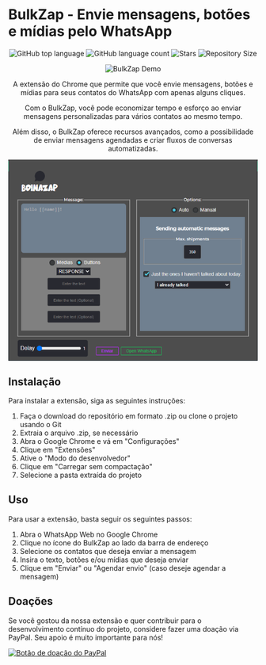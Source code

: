 <h1>BulkZap - Envie mensagens, botões e mídias pelo WhatsApp</h1>

<p align="center">
  <img alt="GitHub top language" src="https://img.shields.io/github/languages/top/SEU_USUARIO/BulkZap?color=green">
  <img alt="GitHub language count" src="https://img.shields.io/github/languages/count/SEU_USUARIO/BulkZap?color=green">
  <img alt="Stars" src="https://img.shields.io/github/stars/SEU_USUARIO/BulkZap?color=green">
  <img alt="Repository Size" src="https://img.shields.io/github/repo-size/SEU_USUARIO/BulkZap?color=green">
</p>

<p align="center">
  <img src="./bulkzap.gif" alt="BulkZap Demo" width="600px">
</p>

<p align="center">
  A extensão do Chrome que permite que você envie mensagens, botões e mídias para seus contatos do WhatsApp com apenas alguns cliques.
</p>

<p align="center">
  Com o BulkZap, você pode economizar tempo e esforço ao enviar mensagens personalizadas para vários contatos ao mesmo tempo.
</p>

<p align="center">
  Além disso, o BulkZap oferece recursos avançados, como a possibilidade de enviar mensagens agendadas e criar fluxos de conversas automatizadas.
</p>

<img align="center" src="imagem/aplication.png" alt="Descrição da imagem">

<h2>Instalação</h2>

Para instalar a extensão, siga as seguintes instruções:

1. Faça o download do repositório em formato .zip ou clone o projeto usando o Git
2. Extraia o arquivo .zip, se necessário
3. Abra o Google Chrome e vá em "Configurações"
4. Clique em "Extensões"
5. Ative o "Modo do desenvolvedor"
6. Clique em "Carregar sem compactação"
7. Selecione a pasta extraída do projeto

<h2>Uso</h2>

Para usar a extensão, basta seguir os seguintes passos:

1. Abra o WhatsApp Web no Google Chrome
2. Clique no ícone do BulkZap ao lado da barra de endereço
3. Selecione os contatos que deseja enviar a mensagem
4. Insira o texto, botões e/ou mídias que deseja enviar
5. Clique em "Enviar" ou "Agendar envio" (caso deseje agendar a mensagem)

<h2>Doações</h2>

Se você gostou da nossa extensão e quer contribuir para o desenvolvimento contínuo do projeto, considere fazer uma doação via PayPal. Seu apoio é muito importante para nós!

<a href="https://www.paypal.com/donate/?hosted_button_id=VBV3UJP5VR5RW"><img src="https://www.paypalobjects.com/pt_BR/BR/i/btn/btn_donateCC_LG.gif" alt="Botão de doação do PayPal"></a>
